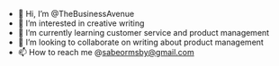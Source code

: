 - 👋 Hi, I’m @TheBusinessAvenue
- 👀 I’m interested in creative writing
- 🌱 I’m currently learning customer service and product management
- 💞️ I’m looking to collaborate on writing about product management
- 📫 How to reach me @sabeormsby@gmail.com
